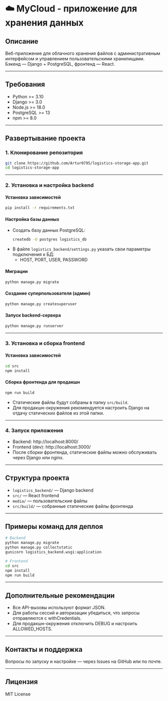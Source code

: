 # ☁️ MyCloud - приложение для хранения данных

## Описание

Веб-приложение для облачного хранения файлов с административным интерфейсом и управлением пользовательскими хранилищами.  
Бэкенд — Django + PostgreSQL, фронтенд — React.

---

## Требования

- Python >= 3.10
- Django >= 3.0
- Node.js >= 18.0
- PostgreSQL >= 13
- npm >= 8.0

---

## Развертывание проекта

### 1. Клонирование репозитория

```sh
git clone https://github.com/Artur0795/logistics-storage-app.git
cd logistics-storage-app
```

---

### 2. Установка и настройка backend

#### Установка зависимостей

```sh
pip install -r requirements.txt
```

#### Настройка базы данных

- Создать базу данных PostgreSQL:
  ```sh
  createdb -U postgres logistics_db
  ```
- В файле `logistics_backend/settings.py` указать свои параметры подключения к БД:
  - HOST, PORT, USER, PASSWORD

#### Миграции

```sh
python manage.py migrate
```

#### Создание суперпользователя (админ)

```sh
python manage.py createsuperuser
```

#### Запуск backend-сервера

```sh
python manage.py runserver
```

---

### 3. Установка и сборка frontend

#### Установка зависимостей

```sh
cd src
npm install
```

#### Сборка фронтенда для продакшн

```sh
npm run build
```

- Статические файлы будут собраны в папку `src/build`.
- Для продакшн-окружения рекомендуется настроить Django на отдачу статических файлов из этой папки.

---

### 4. Запуск приложения

- Backend: http://localhost:8000/
- Frontend (dev): http://localhost:3000/
- После сборки фронтенда, статические файлы можно обслуживать через Django или nginx.

---

## Структура проекта

- `logistics_backend/` — Django backend
- `src/` — React frontend
- `media/` — пользовательские файлы
- `src/build/` — собранные статические файлы фронтенда

---

## Примеры команд для деплоя

```sh
# Backend
python manage.py migrate
python manage.py collectstatic
gunicorn logistics_backend.wsgi:application

# Frontend
cd src
npm install
npm run build
```

---

## Дополнительные рекомендации

- Все API-вызовы используют формат JSON.
- Для работы сессий и авторизации убедиться, что запросы отправляются с withCredentials.
- Для продакшн-окружения отключить DEBUG и настроить ALLOWED_HOSTS.

---

## Контакты и поддержка

Вопросы по запуску и настройке — через Issues на GitHub или по почте.

---

## Лицензия

MIT License